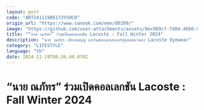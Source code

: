 ```yaml
---
layout: post
code: "ART24111906173Y5HCO"
origin_url: "https://www.sanook.com/men/89289/"
image: "https://github.com/user-attachments/assets/8ec969cf-7d84-46b6-9c63-38a55820b738"
title: "“นาย ณภัทร” ร่วมเปิดคอลเลกชัน Lacoste : Fall Winter 2024"
description: "นาย ณภัทร เสียงสมบุญ แบรนด์แอมบาสเดอร์สุดฮอตแว่นตา Lacoste Eyewear"
category: "LIFESTYLE"
language: "th"
date: 2024-11-19T06:26:44.078Z
---
```


# “นาย ณภัทร” ร่วมเปิดคอลเลกชัน Lacoste : Fall Winter 2024
